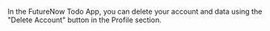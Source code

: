 In the FutureNow Todo App, you can delete your account and data using the "Delete Account" button in the Profile section.
